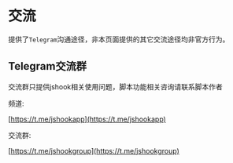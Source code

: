 # 交流

提供了`Telegram`沟通途径，非本页面提供的其它交流途径均非官方行为。

## Telegram交流群

交流群只提供jshook相关使用问题，脚本功能相关咨询请联系脚本作者

频道:

[https://t.me/jshookapp](https://t.me/jshookapp)

交流群:

[https://t.me/jshookgroup](https://t.me/jshookgroup)
